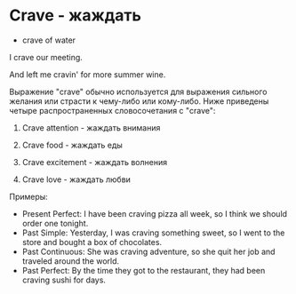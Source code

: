# Crave - жаждать




- crave of water

I crave our meeting.

And left me cravin' for more summer wine.

Выражение "crave" обычно используется для выражения сильного желания или страсти к чему-либо или кому-либо. Ниже приведены четыре распространенных словосочетания с "crave":

1. Crave attention - жаждать внимания

2. Crave food - жаждать еды

3. Crave excitement - жаждать волнения

4. Crave love - жаждать любви

Примеры:

- Present Perfect: I have been craving pizza all week, so I think we should order one tonight.
- Past Simple: Yesterday, I was craving something sweet, so I went to the store and bought a box of chocolates.
- Past Continuous: She was craving adventure, so she quit her job and traveled around the world.
- Past Perfect: By the time they got to the restaurant, they had been craving sushi for days.